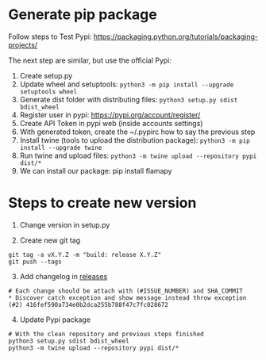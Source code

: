 
# Generate pip package

Follow steps to Test Pypi: https://packaging.python.org/tutorials/packaging-projects/

The next step are similar, but use the official Pypi:

1. Create setup.py
2. Update wheel and setuptools: `python3 -m pip install --upgrade setuptools wheel`
3. Generate dist folder with distributing files: `python3 setup.py sdist bdist_wheel`
4. Register user in pypi: https://pypi.org/account/register/
5. Create API Token in pypi web (inside accounts settings)
6. With generated token, create the ~/.pypirc how to say the previous step
6. Install twine (tools to upload the distribution package): `python3 -m pip install --upgrade twine`
7. Run twine and upload files: `python3 -m twine upload --repository pypi dist/*`
8. We can install our package: pip install flamapy


# Steps to create new version

1. Change version in setup.py

2. Create new git tag

```
git tag -a vX.Y.Z -m "build: release X.Y.Z"
git push --tags
```

3. Add changelog in [releases](https://github.com/diverso-lab/core/releases)

```
# Each change should be attach with (#ISSUE_NUMBER) and SHA_COMMIT
* Discover catch exception and show message instead throw exception (#2) 416fef590a734e0b2dca255b788f47c7fc028672
```

4. Update Pypi package

```
# With the clean repository and previous steps finished
python3 setup.py sdist bdist_wheel
python3 -m twine upload --repository pypi dist/*
```
